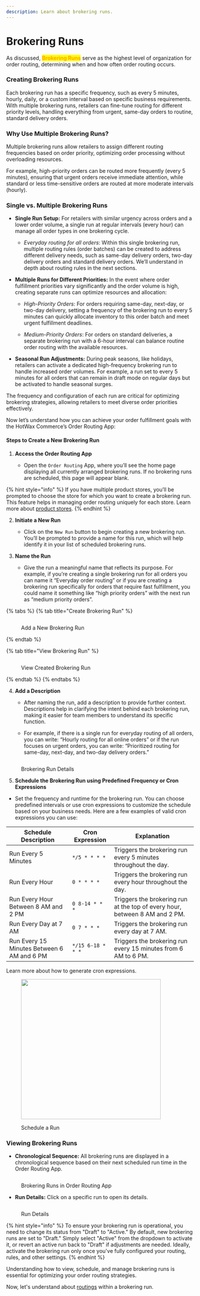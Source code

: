 ```yaml
---
description: Learn about brokering runs.
---
```


# Brokering Runs


As discussed, <mark style="color:orange;">**Brokering Runs**</mark> serve as the highest level of organization for order routing, determining when and how often order routing occurs.

### Creating Brokering Runs

Each brokering run has a specific frequency, such as every 5 minutes, hourly, daily, or a custom interval based on specific business requirements. With multiple brokering runs, retailers can fine-tune routing for different priority levels, handling everything from urgent, same-day orders to routine, standard delivery orders.

### Why Use Multiple Brokering Runs?

Multiple brokering runs allow retailers to assign different routing frequencies based on order priority, optimizing order processing without overloading resources.

For example, high-priority orders can be routed more frequently (every 5 minutes), ensuring that urgent orders receive immediate attention, while standard or less time-sensitive orders are routed at more moderate intervals (hourly).

### Single vs. Multiple Brokering Runs

* **Single Run Setup:** For retailers with similar urgency across orders and a lower order volume, a single run at regular intervals (every hour) can manage all order types in one brokering cycle.

  * _Everyday routing for all orders_: Within this single brokering run, multiple routing rules (order batches) can be created to address different delivery needs, such as same-day delivery orders, two-day delivery orders and standard delivery orders. We’ll understand in depth about routing rules in the next sections.

* **Multiple Runs for Different Priorities:** In the event where order fulfillment priorities vary significantly and the order volume is high, creating separate runs can optimize resources and allocation:

  * _High-Priority Orders_: For orders requiring same-day, next-day, or two-day delivery, setting a frequency of the brokering run to every 5 minutes can quickly allocate inventory to this order batch and meet urgent fulfillment deadlines.
  
  * _Medium-Priority Orders_: For orders on standard deliveries, a separate brokering run with a 6-hour interval can balance routine order routing with the available resources.

* **Seasonal Run Adjustments:** During peak seasons, like holidays, retailers can activate a dedicated high-frequency brokering run to handle increased order volumes. For example, a run set to every 5 minutes for all orders that can remain in draft mode on regular days but be activated to handle seasonal surges.

The frequency and configuration of each run are critical for optimizing brokering strategies, allowing retailers to meet diverse order priorities effectively.

Now let’s understand how you can achieve your order fulfillment goals with the HotWax Commerce’s Order Routing App:

#### Steps to Create a New Brokering Run

1. **Access the Order Routing App**

   * Open the `Order Routing` App, where you’ll see the home page displaying all currently arranged brokering runs. If no brokering runs are scheduled, this page will appear blank.

{% hint style="info" %}
If you have multiple product stores, you’ll be prompted to choose the store for which you want to create a brokering run. This feature helps in managing order routing uniquely for each store. Learn more about [product stores](https://docs.hotwax.co/documents/system-admins/product-store/add-more-product-stores).
{% endhint %}

2. **Initiate a New Run**
   
   * Click on the `New Run` button to begin creating a new brokering run. You’ll be prompted to provide a name for this run, which will help identify it in your list of scheduled brokering runs.
     
3. **Name the Run**

   * Give the run a meaningful name that reflects its purpose. For example, if you’re creating a single brokering run for all orders you can name it “Everyday order routing” or if you are creating a brokering run specifically for orders that require fast fulfillment, you could name it something like “high priority orders” with the next run as “medium priority orders”.

{% tabs %}
{% tab title="Create Brokering Run" %}
<figure><img src="../.gitbook/assets/New Brokering Run.png" alt=""><figcaption><p>Add a New Brokering Run</p></figcaption></figure>

{% endtab %}

{% tab title="View Brokering Run" %}
<figure><img src="../.gitbook/assets/Created Brokering Run (1).png" alt=""><figcaption><p>View Created Brokering Run</p></figcaption></figure>
{% endtab %}
{% endtabs %}

4. **Add a Description**
   
   * After naming the run, add a description to provide further context. Descriptions help in clarifying the intent behind each brokering run, making it easier for team members to understand its specific function.
     
   * For example, if there is a single run for everyday routing of all orders, you can write: “Hourly routing for all online orders” or if the run focuses on urgent orders, you can write: “Prioritized routing for same-day, next-day, and two-day delivery orders.”

<figure><img src="../.gitbook/assets/Run details.png" alt=""><figcaption><p>Brokering Run Details</p></figcaption></figure>

5. **Schedule the Brokering Run using Predefined Frequency or Cron Expressions**

* Set the frequency and runtime for the brokering run. You can choose predefined intervals or use cron expressions to customize the schedule based on your business needs. Here are a few examples of valid cron expressions you can use:

| Schedule Description                       | Cron Expression     | Explanation                                                                                      |
|--------------------------------------------|---------------------|--------------------------------------------------------------------------------------------------|
| Run Every 5 Minutes                        | `*/5 * * * *`      | Triggers the brokering run every 5 minutes throughout the day.                                   |
| Run Every Hour                             | `0 * * * *`        | Triggers the brokering run every hour throughout the day.                                        |
| Run Every Hour Between 8 AM and 2 PM       | `0 8-14 * * *`     | Triggers the brokering run at the top of every hour, between 8 AM and 2 PM.                      |
| Run Every Day at 7 AM                      | `0 7 * * *`        | Triggers the brokering run every day at 7 AM.                                                    |
| Run Every 15 Minutes Between 6 AM and 6 PM | `*/15 6-18 * * *`  | Triggers the brokering run every 15 minutes from 6 AM to 6 PM.                                   |


Learn more about how to generate cron expressions.

<figure><img src="../.gitbook/assets/schedule run.png" alt="" width="375"><figcaption><p>Schedule a Run</p></figcaption></figure>

### Viewing Brokering Runs

* **Chronological Sequence:** All brokering runs are displayed in a chronological sequence based on their next scheduled run time in the Order Routing App.

<figure><img src="../.gitbook/assets/Brokering Runs.png" alt=""><figcaption><p>Brokering Runs in Order Routing App</p></figcaption></figure>

* **Run Details:** Click on a specific run to open its details.

<figure><img src="../.gitbook/assets/Run details (1).png" alt=""><figcaption><p>Run Details</p></figcaption></figure>

{% hint style="info" %}
To ensure your brokering run is operational, you need to change its status from "Draft" to "Active." By default, new brokering runs are set to "Draft." Simply select "Active" from the dropdown to activate it, or revert an active run back to "Draft" if adjustments are needed. Ideally, activate the brokering run only once you've fully configured your routing, rules, and other settings.
{% endhint %}

Understanding how to view, schedule, and manage brokering runs is essential for optimizing your order routing strategies.

Now, let's understand about [routings](routings.md) within a brokering run.
